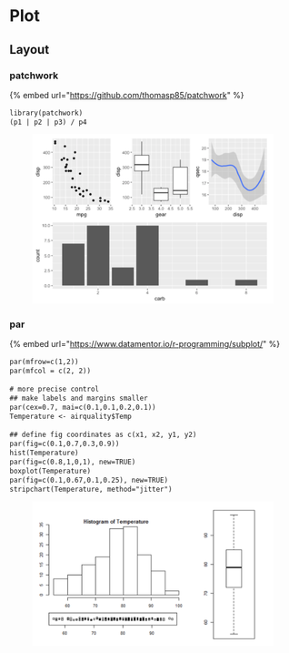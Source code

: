# Plot

## Layout

### patchwork

{% embed url="https://github.com/thomasp85/patchwork" %}

```
library(patchwork)
(p1 | p2 | p3) / p4
```

<figure><img src="../../.gitbook/assets/image (1).png" alt=""><figcaption></figcaption></figure>

### par

{% embed url="https://www.datamentor.io/r-programming/subplot/" %}

```
par(mfrow=c(1,2))
par(mfcol = c(2, 2))

# more precise control
## make labels and margins smaller
par(cex=0.7, mai=c(0.1,0.1,0.2,0.1))
Temperature <- airquality$Temp

## define fig coordinates as c(x1, x2, y1, y2)
par(fig=c(0.1,0.7,0.3,0.9))
hist(Temperature)
par(fig=c(0.8,1,0,1), new=TRUE)
boxplot(Temperature)
par(fig=c(0.1,0.67,0.1,0.25), new=TRUE)
stripchart(Temperature, method="jitter")

```

<figure><img src="../../.gitbook/assets/image (4).png" alt=""><figcaption></figcaption></figure>
